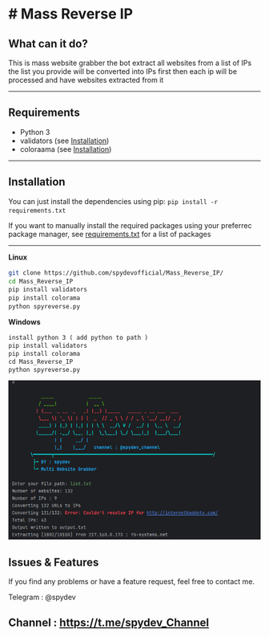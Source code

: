 # # Mass Reverse IP


## What can it do?
This is mass website grabber 
the bot extract all websites from a list of IPs
the list you provide will be converted into IPs first then each ip will be processed and have websites extracted from it

---

## Requirements
* Python 3
* validators (see [Installation](#Installation))
* coloraama (see [Installation](#Installation))

---

## Installation
You can just install the dependencies using pip: `pip install -r requirements.txt`

If you want to manually install the required packages using your preferrec package manager, see [requirements.txt](requirements.txt) for a list of packages

---
**Linux**
```bash
git clone https://github.com/spydevofficial/Mass_Reverse_IP/
cd Mass_Reverse_IP
pip install validators
pip install colorama
python spyreverse.py
```
**Windows**
```
install python 3 ( add python to path )
pip install validators
pip install colorama
cd Mass_Reverse_IP
python spyreverse.py
```
<img src="banner.png">


## Issues & Features
If you find any problems or have a feature request, feel free to contact me.

Telegram : @spydev

Channel  : https://t.me/spydev_Channel
---
